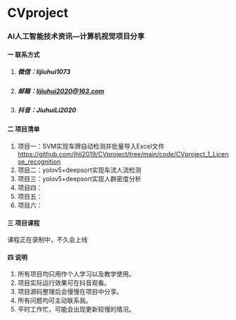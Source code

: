 # CVproject
### AI人工智能技术资讯—计算机视觉项目分享

#### 一  联系方式

1. ##### 微信：lijiuhui1073

2. ##### 邮箱：lijiuhui2020@163.com 

3. ##### 抖音：JiuhuiLi2020

#### 二  项目清单 

1. 项目一：SVM实现车牌自动检测并批量导入Excel文件
https://github.com/jhli2019/CVproject/tree/main/code/CVproject_1_License_recognition
2. 项目二：yolov5+deepsort实现车流人流检测
3. 项目三：yolov5+deepsort实现人群密度分析
4. 项目四： 
5. 项目五：
6. 项目六：




#### 三  项目课程

课程正在录制中，不久会上线



#### 四  说明
1. 所有项目均只用作个人学习以及教学使用。
2. 项目实际运行效果可在抖音观看。
3. 项目源码整理后会慢慢在项目中分享。
4. 所有问题均可主动联系我。
5. 平时工作忙，可能会出现更新较慢的情况。

